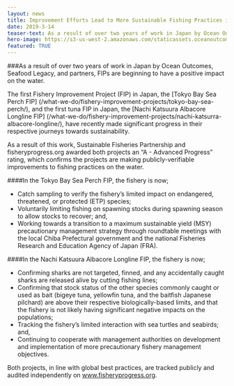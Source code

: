 ```yaml
---
layout: news
title: Improvement Efforts Lead to More Sustainable Fishing Practices in Japanese Sea Perch and Tuna Fisheries
date: 2019-3-14
teaser-text: As a result of over two years of work in Japan by Ocean Outcomes, Seafood Legacy, and partners, FIPs are beginning to have a positive impact on the water.
hero-image: https://s3-us-west-2.amazonaws.com/staticassets.oceanoutcomes.org/news+and+analysis/hero+images/japanese-FIP-progress-ratings-a-hero.jpg
featured: TRUE
---
```

###As a result of over two years of work in Japan by Ocean Outcomes, Seafood Legacy, and partners, FIPs are beginning to have a positive impact on the water.

The first Fishery Improvement Project (FIP) in Japan, the [Tokyo Bay Sea Perch FIP] (/what-we-do/fishery-improvement-projects/tokyo-bay-sea-perch/), and the first tuna FIP in Japan, the [Nachi Katsuura Albacore Longline FIP] (/what-we-do/fishery-improvement-projects/nachi-katsurra-albacore-longline/), have recently made significant progress in their respective journeys towards sustainability.

As a result of this work, Sustainable Fisheries Partnership and fisheryprogress.org awarded both projects an “A - Advanced Progress” rating, which confirms the projects are making publicly-verifiable improvements to fishing practices on the water.

####In the Tokyo Bay Sea Perch FIP, the fishery is now;  

 - Catch sampling to verify the fishery’s limited impact on endangered, threatened, or protected (ETP) species;
 - Voluntarily limiting fishing on spawning stocks during spawning season to allow stocks to recover; and,
 - Working towards a transition to a maximum sustainable yield (MSY) precautionary management strategy through roundtable meetings with the local Chiba Prefectural government and the national Fisheries Research and Education Agency of Japan (FRA).

####In the Nachi Katsuura Albacore Longline FIP, the fishery is now;  

 - Confirming sharks are not targeted, finned, and any accidentally caught sharks are released alive by cutting fishing lines; 
 - Confirming that stock status of the other species commonly caught or used as bait (bigeye tuna, yellowfin tuna, and the baitfish Japanese pilchard) are above their respective biologically-based limits, and that the fishery is not likely having significant negative impacts on the populations; 
 - Tracking the fishery’s limited interaction with sea turtles and seabirds; and, 
 - Continuing to cooperate with management authorities on development and implementation of more precautionary fishery management objectives. 

Both projects, in line with global best practices, are tracked publicly and audited independently on <a href="https://www.fisheryprogress.org" target="_blank">www.fisheryprogress.org</a>.
